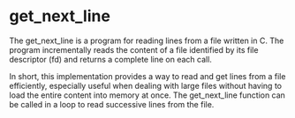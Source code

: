 # get_next_line

The get_next_line is a program for reading lines from a file written in C. 
The program incrementally reads the content of a file identified by its file descriptor (fd) and returns a complete 
line on each call.

In short, this implementation provides a way to read and get lines from a file efficiently, especially useful when 
dealing with large files without having to load the entire content into memory at once. The get_next_line function can 
be called in a loop to read successive lines from the file.
